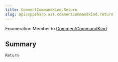 ```yaml
---
title: CommentCommandKind.Return
slug: api/cppsharp.ast.commentcommandkind.return
---
```

Enumeration Member in [CommentCommandKind](/api/cppsharp/ast/commentcommandkind)

## Summary



```csharp
Return
```

